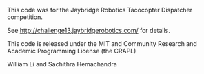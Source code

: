 This code was for the Jaybridge Robotics Tacocopter Dispatcher
competition.

See http://challenge13.jaybridgerobotics.com/ for details.

This code is released under the MIT and Community Research and
Academic Programming License (the CRAPL)

William Li and Sachithra Hemachandra
